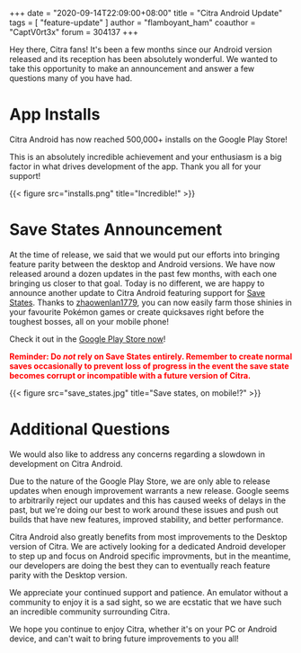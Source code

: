 +++
date = "2020-09-14T22:09:00+08:00"
title = "Citra Android Update"
tags = [ "feature-update" ]
author = "flamboyant_ham"
coauthor = "CaptV0rt3x"
forum = 304137
+++

Hey there, Citra fans!
It's been a few months since our Android version released and its reception has been absolutely wonderful.
We wanted to take this opportunity to make an announcement and answer a few questions many of you have had.

# App Installs

Citra Android has now reached 500,000+ installs on the Google Play Store!

This is an absolutely incredible achievement and your enthusiasm is a big factor in what drives development of the app.
Thank you all for your support!

{{< figure src="installs.png"
    title="Incredible!" >}}

# Save States Announcement

At the time of release, we said that we would put our efforts into bringing feature parity between the desktop and Android versions.
We have now released around a dozen updates in the past few months, with each one bringing us closer to that goal.
Today is no different, we are happy to announce another update to Citra Android featuring support for [Save States](https://github.com/citra-emu/citra-android/pull/180).
Thanks to [zhaowenlan1779](https://github.com/zhaowenlan1779), you can now easily farm those shinies in your favourite Pokémon games or create quicksaves right before the toughest bosses, all on your mobile phone!

Check it out in the [Google Play Store now](https://play.google.com/store/apps/details?id=org.citra.citra_emu)!

<p style="color:red";><b>Reminder: Do <i>not</i> rely on Save States entirely. Remember to create normal saves occasionally to prevent loss of progress in the event the save state becomes corrupt or incompatible with a future version of Citra.</b></p>

{{< figure src="save_states.jpg"
    title="Save states, on mobile!?" >}}

# Additional Questions

We would also like to address any concerns regarding a slowdown in development on Citra Android.

Due to the nature of the Google Play Store, we are only able to release updates when enough improvement warrants a new release. Google seems to arbitrarily reject our updates and this has caused weeks of delays in the past, but we're doing our best to work around these issues and push out builds that have new features, improved stability, and better performance.

Citra Android also greatly benefits from most improvements to the Desktop version of Citra. We are actively looking for a dedicated Android developer to step up and focus on Android specific improvments, but in the meantime, our developers are doing the best they can to eventually reach feature parity with the Desktop version.

We appreciate your continued support and patience. An emulator without a community to enjoy it is a sad sight, so we are ecstatic that we have such an incredible community surrounding Citra.

We hope you continue to enjoy Citra, whether it's on your PC or Android device, and can't wait to bring future improvements to you all!